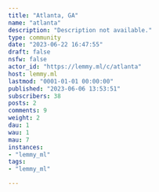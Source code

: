 ```yaml
---
title: "Atlanta, GA" 
name: "atlanta"
description: "Description not available."
type: community
date: "2023-06-22 16:47:55"
draft: false
nsfw: false
actor_id: "https://lemmy.ml/c/atlanta"
host: lemmy.ml
lastmod: "0001-01-01 00:00:00"
published: "2023-06-06 13:53:51"
subscribers: 38
posts: 2
comments: 9
weight: 2
dau: 1
wau: 1
mau: 7
instances:
- "lemmy_ml"
tags: 
- "lemmy_ml"

---
```


